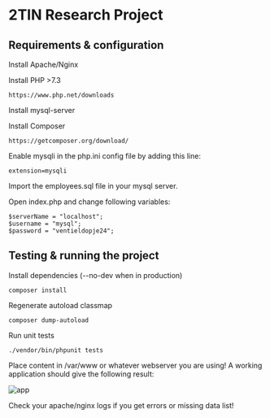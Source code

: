 # 2TIN Research Project
## Requirements & configuration
Install Apache/Nginx

Install PHP >7.3
```
https://www.php.net/downloads
```
Install mysql-server

Install Composer
```
https://getcomposer.org/download/
```
Enable mysqli in the php.ini config file by adding this line:
```
extension=mysqli
```
Import the employees.sql file in your mysql server. 

Open index.php and change following variables:
```
$serverName = "localhost";
$username = "mysql";
$password = "ventieldopje24";
```

## Testing & running the project
Install dependencies (--no-dev when in production)
```
composer install
```
Regenerate autoload classmap
```
composer dump-autoload
```

Run unit tests
```
./vendor/bin/phpunit tests
```

Place content in /var/www or whatever webserver you are using! A working application should give the following result:

![app](https://i.imgur.com/IY9gerV.png "app")

Check your apache/nginx logs if you get errors or missing data list!
